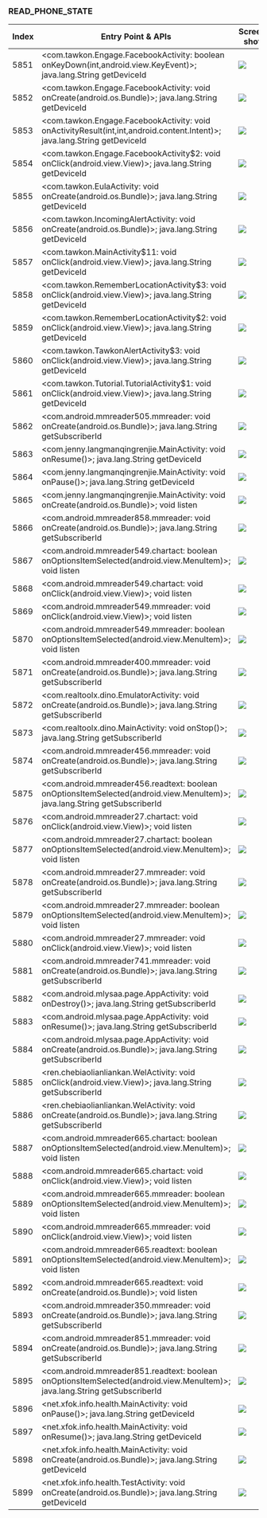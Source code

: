 ### READ_PHONE_STATE
| Index | Entry Point & APIs | Screen shot | Resource id | Label |
| ------------- | ------------- | ------------- |-------------|-------------|
| 5851 | <com.tawkon.Engage.FacebookActivity: boolean onKeyDown(int,android.view.KeyEvent)>; java.lang.String getDeviceId | ![](D:\COSMOS\output\py\Drebin\VirusShare_Android_20130506\VirusShare_f5ee0a1035d2df1419f9b51ecf6c256f\com.tawkon.Engage.FacebookActivity.png) |  | |
| 5852 | <com.tawkon.Engage.FacebookActivity: void onCreate(android.os.Bundle)>; java.lang.String getDeviceId | ![](D:\COSMOS\output\py\Drebin\VirusShare_Android_20130506\VirusShare_f5ee0a1035d2df1419f9b51ecf6c256f\com.tawkon.Engage.FacebookActivity.png) |  | |
| 5853 | <com.tawkon.Engage.FacebookActivity: void onActivityResult(int,int,android.content.Intent)>; java.lang.String getDeviceId | ![](D:\COSMOS\output\py\Drebin\VirusShare_Android_20130506\VirusShare_f5ee0a1035d2df1419f9b51ecf6c256f\com.tawkon.Engage.FacebookActivity.png) |  | |
| 5854 | <com.tawkon.Engage.FacebookActivity$2: void onClick(android.view.View)>; java.lang.String getDeviceId | ![](D:\COSMOS\output\py\Drebin\VirusShare_Android_20130506\VirusShare_f5ee0a1035d2df1419f9b51ecf6c256f\com.tawkon.Engage.FacebookActivity.png) | {'2131165216': <sensitive_component.SensitiveComponent.SensitiveView object at 0x000001C6ADB44E10>} | |
| 5855 | <com.tawkon.EulaActivity: void onCreate(android.os.Bundle)>; java.lang.String getDeviceId | ![](D:\COSMOS\output\py\Drebin\VirusShare_Android_20130506\VirusShare_f5ee0a1035d2df1419f9b51ecf6c256f\com.tawkon.EulaActivity.png) |  | |
| 5856 | <com.tawkon.IncomingAlertActivity: void onCreate(android.os.Bundle)>; java.lang.String getDeviceId | ![](D:\COSMOS\output\py\Drebin\VirusShare_Android_20130506\VirusShare_f5ee0a1035d2df1419f9b51ecf6c256f\com.tawkon.IncomingAlertActivity.png) |  | |
| 5857 | <com.tawkon.MainActivity$11: void onClick(android.view.View)>; java.lang.String getDeviceId | ![](D:\COSMOS\output\py\Drebin\VirusShare_Android_20130506\VirusShare_f5ee0a1035d2df1419f9b51ecf6c256f\com.tawkon.MainActivity.png) | {'2131165386': <sensitive_component.SensitiveComponent.SensitiveView object at 0x000001C6AD427CC0>} | |
| 5858 | <com.tawkon.RememberLocationActivity$3: void onClick(android.view.View)>; java.lang.String getDeviceId | ![](D:\COSMOS\output\py\Drebin\VirusShare_Android_20130506\VirusShare_f5ee0a1035d2df1419f9b51ecf6c256f\com.tawkon.RememberLocationActivity.png) | {'2131165296': <sensitive_component.SensitiveComponent.SensitiveView object at 0x000001C6AD3EFA90>} | |
| 5859 | <com.tawkon.RememberLocationActivity$2: void onClick(android.view.View)>; java.lang.String getDeviceId | ![](D:\COSMOS\output\py\Drebin\VirusShare_Android_20130506\VirusShare_f5ee0a1035d2df1419f9b51ecf6c256f\com.tawkon.RememberLocationActivity.png) | {'2131165297': <sensitive_component.SensitiveComponent.SensitiveView object at 0x000001C6AD3EFC88>} | |
| 5860 | <com.tawkon.TawkonAlertActivity$3: void onClick(android.view.View)>; java.lang.String getDeviceId | ![](D:\COSMOS\output\py\Drebin\VirusShare_Android_20130506\VirusShare_f5ee0a1035d2df1419f9b51ecf6c256f\com.tawkon.TawkonAlertActivity.png) |  | |
| 5861 | <com.tawkon.Tutorial.TutorialActivity$1: void onClick(android.view.View)>; java.lang.String getDeviceId | ![](D:\COSMOS\output\py\Drebin\VirusShare_Android_20130506\VirusShare_f5ee0a1035d2df1419f9b51ecf6c256f\com.tawkon.Tutorial.TutorialActivity.png) | {'2131165414': <sensitive_component.SensitiveComponent.SensitiveView object at 0x000001C6AD427DD8>} | |
| 5862 | <com.android.mmreader505.mmreader: void onCreate(android.os.Bundle)>; java.lang.String getSubscriberId | ![](D:\COSMOS\output\py\Drebin\VirusShare_Android_20130506\VirusShare_f5fe0510cb17ca585cea91db78d878a9\com.android.mmreader505.mmreader.png) |  | |
| 5863 | <com.jenny.langmanqingrenjie.MainActivity: void onResume()>; java.lang.String getDeviceId | ![](D:\COSMOS\output\py\Drebin\VirusShare_Android_20130506\VirusShare_f613b6ffbae1f6b2a4ea8deb7e697389\com.jenny.langmanqingrenjie.MainActivity.png) |  | |
| 5864 | <com.jenny.langmanqingrenjie.MainActivity: void onPause()>; java.lang.String getDeviceId | ![](D:\COSMOS\output\py\Drebin\VirusShare_Android_20130506\VirusShare_f613b6ffbae1f6b2a4ea8deb7e697389\com.jenny.langmanqingrenjie.MainActivity.png) |  | |
| 5865 | <com.jenny.langmanqingrenjie.MainActivity: void onCreate(android.os.Bundle)>; void listen | ![](D:\COSMOS\output\py\Drebin\VirusShare_Android_20130506\VirusShare_f613b6ffbae1f6b2a4ea8deb7e697389\com.jenny.langmanqingrenjie.MainActivity.png) |  | |
| 5866 | <com.android.mmreader858.mmreader: void onCreate(android.os.Bundle)>; java.lang.String getSubscriberId | ![](D:\COSMOS\output\py\Drebin\VirusShare_Android_20130506\VirusShare_f621d604348541e6fa3857ee06d6b8d9\com.android.mmreader858.mmreader.png) |  | |
| 5867 | <com.android.mmreader549.chartact: boolean onOptionsItemSelected(android.view.MenuItem)>; void listen | ![](D:\COSMOS\output\py\Drebin\VirusShare_Android_20130506\VirusShare_f6272a3828838869106d6263d65eab4c\com.android.mmreader549.chartact.png) |  | |
| 5868 | <com.android.mmreader549.chartact: void onClick(android.view.View)>; void listen | ![](D:\COSMOS\output\py\Drebin\VirusShare_Android_20130506\VirusShare_f6272a3828838869106d6263d65eab4c\com.android.mmreader549.chartact.png) |  | |
| 5869 | <com.android.mmreader549.mmreader: void onClick(android.view.View)>; void listen | ![](D:\COSMOS\output\py\Drebin\VirusShare_Android_20130506\VirusShare_f6272a3828838869106d6263d65eab4c\com.android.mmreader549.mmreader.png) |  | |
| 5870 | <com.android.mmreader549.mmreader: boolean onOptionsItemSelected(android.view.MenuItem)>; void listen | ![](D:\COSMOS\output\py\Drebin\VirusShare_Android_20130506\VirusShare_f6272a3828838869106d6263d65eab4c\com.android.mmreader549.mmreader.png) |  | |
| 5871 | <com.android.mmreader400.mmreader: void onCreate(android.os.Bundle)>; java.lang.String getSubscriberId | ![](D:\COSMOS\output\py\Drebin\VirusShare_Android_20130506\VirusShare_f64b149cd30319d2b2a4a918c4ccf088\com.android.mmreader400.mmreader.png) |  | |
| 5872 | <com.realtoolx.dino.EmulatorActivity: void onCreate(android.os.Bundle)>; java.lang.String getSubscriberId | ![](D:\COSMOS\output\py\Drebin\VirusShare_Android_20130506\VirusShare_f66336985e9318d106ffe5963509b820\com.realtoolx.dino.EmulatorActivity.png) |  | |
| 5873 | <com.realtoolx.dino.MainActivity: void onStop()>; java.lang.String getSubscriberId | ![](D:\COSMOS\output\py\Drebin\VirusShare_Android_20130506\VirusShare_f66336985e9318d106ffe5963509b820\com.realtoolx.dino.MainActivity.png) |  | |
| 5874 | <com.android.mmreader456.mmreader: void onCreate(android.os.Bundle)>; java.lang.String getSubscriberId | ![](D:\COSMOS\output\py\Drebin\VirusShare_Android_20130506\VirusShare_f669e8ab59cce9fe87344611be082977\com.android.mmreader456.mmreader.png) |  | |
| 5875 | <com.android.mmreader456.readtext: boolean onOptionsItemSelected(android.view.MenuItem)>; java.lang.String getSubscriberId | ![](D:\COSMOS\output\py\Drebin\VirusShare_Android_20130506\VirusShare_f669e8ab59cce9fe87344611be082977\com.android.mmreader456.readtext.png) |  | |
| 5876 | <com.android.mmreader27.chartact: void onClick(android.view.View)>; void listen | ![](D:\COSMOS\output\py\Drebin\VirusShare_Android_20130506\VirusShare_f6aa4ae7d85efeb235555138081462ca\com.android.mmreader27.chartact.png) |  | |
| 5877 | <com.android.mmreader27.chartact: boolean onOptionsItemSelected(android.view.MenuItem)>; void listen | ![](D:\COSMOS\output\py\Drebin\VirusShare_Android_20130506\VirusShare_f6aa4ae7d85efeb235555138081462ca\com.android.mmreader27.chartact.png) |  | |
| 5878 | <com.android.mmreader27.mmreader: void onCreate(android.os.Bundle)>; java.lang.String getSubscriberId | ![](D:\COSMOS\output\py\Drebin\VirusShare_Android_20130506\VirusShare_f6aa4ae7d85efeb235555138081462ca\com.android.mmreader27.mmreader.png) |  | |
| 5879 | <com.android.mmreader27.mmreader: boolean onOptionsItemSelected(android.view.MenuItem)>; void listen | ![](D:\COSMOS\output\py\Drebin\VirusShare_Android_20130506\VirusShare_f6aa4ae7d85efeb235555138081462ca\com.android.mmreader27.mmreader.png) |  | |
| 5880 | <com.android.mmreader27.mmreader: void onClick(android.view.View)>; void listen | ![](D:\COSMOS\output\py\Drebin\VirusShare_Android_20130506\VirusShare_f6aa4ae7d85efeb235555138081462ca\com.android.mmreader27.mmreader.png) |  | |
| 5881 | <com.android.mmreader741.mmreader: void onCreate(android.os.Bundle)>; java.lang.String getSubscriberId | ![](D:\COSMOS\output\py\Drebin\VirusShare_Android_20130506\VirusShare_f6df32dbfce59d3eef1fa5d746755bba\com.android.mmreader741.mmreader.png) |  | |
| 5882 | <com.android.mlysaa.page.AppActivity: void onDestroy()>; java.lang.String getSubscriberId | ![](D:\COSMOS\output\py\Drebin\VirusShare_Android_20130506\VirusShare_f706873a246916ca97650ab19be7ed20\com.android.mlysaa.page.AppActivity.png) |  | |
| 5883 | <com.android.mlysaa.page.AppActivity: void onResume()>; java.lang.String getSubscriberId | ![](D:\COSMOS\output\py\Drebin\VirusShare_Android_20130506\VirusShare_f706873a246916ca97650ab19be7ed20\com.android.mlysaa.page.AppActivity.png) |  | |
| 5884 | <com.android.mlysaa.page.AppActivity: void onCreate(android.os.Bundle)>; java.lang.String getSubscriberId | ![](D:\COSMOS\output\py\Drebin\VirusShare_Android_20130506\VirusShare_f706873a246916ca97650ab19be7ed20\com.android.mlysaa.page.AppActivity.png) |  | |
| 5885 | <ren.chebiaolianliankan.WelActivity: void onClick(android.view.View)>; java.lang.String getSubscriberId | ![](D:\COSMOS\output\py\Drebin\VirusShare_Android_20130506\VirusShare_f721b221c50a308b8d4f64cbc76d2517\ren.chebiaolianliankan.WelActivity.png) |  | |
| 5886 | <ren.chebiaolianliankan.WelActivity: void onCreate(android.os.Bundle)>; java.lang.String getSubscriberId | ![](D:\COSMOS\output\py\Drebin\VirusShare_Android_20130506\VirusShare_f721b221c50a308b8d4f64cbc76d2517\ren.chebiaolianliankan.WelActivity.png) |  | |
| 5887 | <com.android.mmreader665.chartact: boolean onOptionsItemSelected(android.view.MenuItem)>; void listen | ![](D:\COSMOS\output\py\Drebin\VirusShare_Android_20130506\VirusShare_f750fbdd67a585155862fc0a96acf10e\com.android.mmreader665.chartact.png) |  | |
| 5888 | <com.android.mmreader665.chartact: void onClick(android.view.View)>; void listen | ![](D:\COSMOS\output\py\Drebin\VirusShare_Android_20130506\VirusShare_f750fbdd67a585155862fc0a96acf10e\com.android.mmreader665.chartact.png) |  | |
| 5889 | <com.android.mmreader665.mmreader: boolean onOptionsItemSelected(android.view.MenuItem)>; void listen | ![](D:\COSMOS\output\py\Drebin\VirusShare_Android_20130506\VirusShare_f750fbdd67a585155862fc0a96acf10e\com.android.mmreader665.mmreader.png) |  | |
| 5890 | <com.android.mmreader665.mmreader: void onClick(android.view.View)>; void listen | ![](D:\COSMOS\output\py\Drebin\VirusShare_Android_20130506\VirusShare_f750fbdd67a585155862fc0a96acf10e\com.android.mmreader665.mmreader.png) |  | |
| 5891 | <com.android.mmreader665.readtext: boolean onOptionsItemSelected(android.view.MenuItem)>; void listen | ![](D:\COSMOS\output\py\Drebin\VirusShare_Android_20130506\VirusShare_f750fbdd67a585155862fc0a96acf10e\com.android.mmreader665.readtext.png) |  | |
| 5892 | <com.android.mmreader665.readtext: void onCreate(android.os.Bundle)>; void listen | ![](D:\COSMOS\output\py\Drebin\VirusShare_Android_20130506\VirusShare_f750fbdd67a585155862fc0a96acf10e\com.android.mmreader665.readtext.png) |  | |
| 5893 | <com.android.mmreader350.mmreader: void onCreate(android.os.Bundle)>; java.lang.String getSubscriberId | ![](D:\COSMOS\output\py\Drebin\VirusShare_Android_20130506\VirusShare_f7d6c6b8b00141fc872d4adba538e9df\com.android.mmreader350.mmreader.png) |  | |
| 5894 | <com.android.mmreader851.mmreader: void onCreate(android.os.Bundle)>; java.lang.String getSubscriberId | ![](D:\COSMOS\output\py\Drebin\VirusShare_Android_20130506\VirusShare_f7e56ef575ec46fe08823e487ddae02f\com.android.mmreader851.mmreader.png) |  | |
| 5895 | <com.android.mmreader851.readtext: boolean onOptionsItemSelected(android.view.MenuItem)>; java.lang.String getSubscriberId | ![](D:\COSMOS\output\py\Drebin\VirusShare_Android_20130506\VirusShare_f7e56ef575ec46fe08823e487ddae02f\com.android.mmreader851.readtext.png) |  | |
| 5896 | <net.xfok.info.health.MainActivity: void onPause()>; java.lang.String getDeviceId | ![](D:\COSMOS\output\py\Drebin\VirusShare_Android_20130506\VirusShare_f827a3bbf589c76b2e67e4dba0693897\net.xfok.info.health.MainActivity.png) |  | |
| 5897 | <net.xfok.info.health.MainActivity: void onResume()>; java.lang.String getDeviceId | ![](D:\COSMOS\output\py\Drebin\VirusShare_Android_20130506\VirusShare_f827a3bbf589c76b2e67e4dba0693897\net.xfok.info.health.MainActivity.png) |  | |
| 5898 | <net.xfok.info.health.MainActivity: void onCreate(android.os.Bundle)>; java.lang.String getDeviceId | ![](D:\COSMOS\output\py\Drebin\VirusShare_Android_20130506\VirusShare_f827a3bbf589c76b2e67e4dba0693897\net.xfok.info.health.MainActivity.png) |  | |
| 5899 | <net.xfok.info.health.TestActivity: void onCreate(android.os.Bundle)>; java.lang.String getDeviceId | ![](D:\COSMOS\output\py\Drebin\VirusShare_Android_20130506\VirusShare_f827a3bbf589c76b2e67e4dba0693897\net.xfok.info.health.TestActivity.png) |  | |
